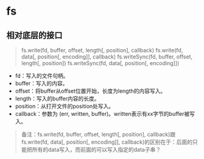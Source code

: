 # fs

## 相对底层的接口

> fs.write(fd, buffer, offset, length[, position], callback) fs.write(fd, data[, position[, encoding]], callback) fs.writeSync(fd, buffer, offset, length[, position]) fs.writeSync(fd, data[, position[, encoding]])

* fd：写入的文件句柄。
* buffer：写入的内容。
* offset：将buffer从offset位置开始，长度为length的内容写入。
* length：写入的buffer内容的长度。
* position：从打开文件的position处写入。
* callback：参数为 (err, written, buffer)。written表示有xx字节的buffer被写入。

> 备注：fs.write(fd, buffer, offset, length[, position], callback)跟fs.write(fd, data[, position[, encoding]], callback)的区别在于：后面的只能把所有的data写入，而前面的可以写入指定的data子串？